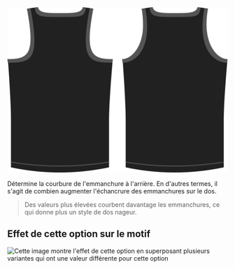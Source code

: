 ![L'option d'échancrure du dos en option sur Aaron](./backlinebend.svg)

Détermine la courbure de l'emmanchure à l'arrière. En d'autres termes, il s'agit de combien augmenter l'échancrure des emmanchures sur le dos.

> Des valeurs plus élevées courbent davantage les emmanchures, ce qui donne plus un style de dos nageur.

## Effet de cette option sur le motif

![Cette image montre l'effet de cette option en superposant plusieurs variantes qui ont une valeur différente pour cette option](aaron\_backlinebend\_sample.svg "Effet de cette option sur le motif")
